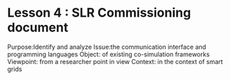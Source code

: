 # Lesson 4 : SLR Commissioning document

Purpose:Identify and analyze
Issue:the communication interface and programming languages
Object: of existing co-simulation frameworks 
Viewpoint: from a researcher point in view
Context: in the context of smart grids